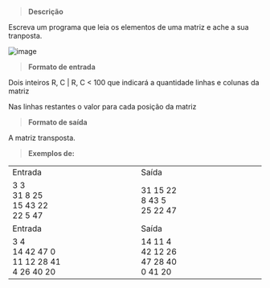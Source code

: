 > **Descrição**

Escreva um programa que leia os elementos de uma matriz e ache a sua tranposta.

![image](https://user-images.githubusercontent.com/97174573/164532264-b4698211-efea-4651-8dea-4c569b66af60.png)

> **Formato de entrada**

Dois inteiros R, C | R, C < 100 que indicará a quantidade linhas e colunas da matriz

Nas linhas restantes o valor para cada posição da matriz

> **Formato de saída**

A matriz transposta.

> **Exemplos de:**

<table>
  <tr>
    <td width="420">
      Entrada
    </td>
    <td width="420">
      Saída
    </td>
  </tr>
  <tr>
    <td>
      <div>
        3 3<br>
        31 8 25<br>
        15 43 22<br>
        22 5 47<br>
      </div>
    </td>
    <td>
      <div>
        31 15 22<br>
        8 43 5<br>
        25 22 47<br>
      </div>
    </td>

  </tr>
  <tr>
    <td width="420">
      Entrada
    </td>
    <td width="420">
      Saída
    </td>
  </tr>
  <tr>
    <td>
      <div>
        3 4<br>
        14 42 47 0<br>
        11 12 28 41<br>
        4 26 40 20<br>
      </div>
    </td>
    <td>
      <div>
        14 11 4<br>
        42 12 26<br>
        47 28 40<br>
        0 41 20<br>
      </div>
    </td>

  </tr>
</table>
